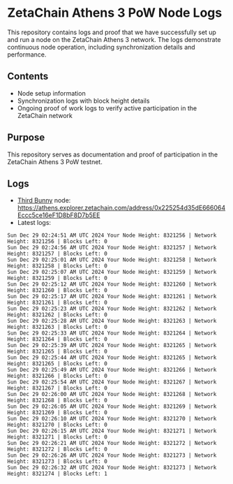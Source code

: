 # ZetaChain Athens 3 PoW Node Logs
This repository contains logs and proof that we have successfully set up and run a node on the ZetaChain Athens 3 network. The logs demonstrate continuous node operation, including synchronization details and performance.

## Contents
- Node setup information
- Synchronization logs with block height details
- Ongoing proof of work logs to verify active participation in the ZetaChain network

## Purpose
This repository serves as documentation and proof of participation in the ZetaChain Athens 3 PoW testnet.

## Logs

- [Third Bunny](https://thirdbunny.xyz/) node: https://athens.explorer.zetachain.com/address/0x225254d35dE666064Eccc5ce16eF1D8bF8D7b5EE
- Latest logs:
```
Sun Dec 29 02:24:51 AM UTC 2024 Your Node Height: 8321256 | Network Height: 8321256 | Blocks Left: 0
Sun Dec 29 02:24:56 AM UTC 2024 Your Node Height: 8321257 | Network Height: 8321257 | Blocks Left: 0
Sun Dec 29 02:25:01 AM UTC 2024 Your Node Height: 8321258 | Network Height: 8321258 | Blocks Left: 0
Sun Dec 29 02:25:07 AM UTC 2024 Your Node Height: 8321259 | Network Height: 8321259 | Blocks Left: 0
Sun Dec 29 02:25:12 AM UTC 2024 Your Node Height: 8321260 | Network Height: 8321260 | Blocks Left: 0
Sun Dec 29 02:25:17 AM UTC 2024 Your Node Height: 8321261 | Network Height: 8321261 | Blocks Left: 0
Sun Dec 29 02:25:23 AM UTC 2024 Your Node Height: 8321262 | Network Height: 8321262 | Blocks Left: 0
Sun Dec 29 02:25:28 AM UTC 2024 Your Node Height: 8321263 | Network Height: 8321263 | Blocks Left: 0
Sun Dec 29 02:25:33 AM UTC 2024 Your Node Height: 8321264 | Network Height: 8321264 | Blocks Left: 0
Sun Dec 29 02:25:39 AM UTC 2024 Your Node Height: 8321265 | Network Height: 8321265 | Blocks Left: 0
Sun Dec 29 02:25:44 AM UTC 2024 Your Node Height: 8321265 | Network Height: 8321265 | Blocks Left: 0
Sun Dec 29 02:25:49 AM UTC 2024 Your Node Height: 8321266 | Network Height: 8321266 | Blocks Left: 0
Sun Dec 29 02:25:54 AM UTC 2024 Your Node Height: 8321267 | Network Height: 8321267 | Blocks Left: 0
Sun Dec 29 02:26:00 AM UTC 2024 Your Node Height: 8321268 | Network Height: 8321268 | Blocks Left: 0
Sun Dec 29 02:26:05 AM UTC 2024 Your Node Height: 8321269 | Network Height: 8321269 | Blocks Left: 0
Sun Dec 29 02:26:10 AM UTC 2024 Your Node Height: 8321270 | Network Height: 8321270 | Blocks Left: 0
Sun Dec 29 02:26:15 AM UTC 2024 Your Node Height: 8321271 | Network Height: 8321271 | Blocks Left: 0
Sun Dec 29 02:26:21 AM UTC 2024 Your Node Height: 8321272 | Network Height: 8321272 | Blocks Left: 0
Sun Dec 29 02:26:26 AM UTC 2024 Your Node Height: 8321273 | Network Height: 8321273 | Blocks Left: 0
Sun Dec 29 02:26:32 AM UTC 2024 Your Node Height: 8321273 | Network Height: 8321274 | Blocks Left: 1
```
